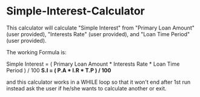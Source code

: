 # Simple-Interest-Calculator
This calculator will calculate "Simple Interest" from "Primary Loan Amount" (user provided), "Interests Rate" (user provided), and "Loan Time Period" (user provided).

The working Formula is:

Simple Interest = ( Primary Loan Amount * Interests Rate * Loan Time Period ) / 100
**S.I = ( P.A * I.R * T.P ) / 100**

and this calculator works in a WHILE loop so that it won't end after 1st run instead ask the user if he/she wants to calculate another or exit.
